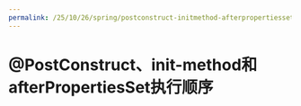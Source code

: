 ```yaml
---
permalink: /25/10/26/spring/postconstruct-initmethod-afterpropertiesset
---
```


# @PostConstruct、init-method和afterPropertiesSet执行顺序